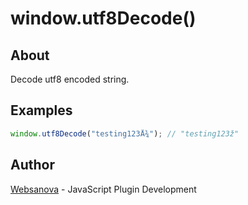 # window.utf8Decode()

## About

Decode utf8 encoded string.

## Examples

```js
window.utf8Decode("testing123Å¾"); // "testing123ž"
```

## Author

[Websanova](http://websanova.com) - JavaScript Plugin Development